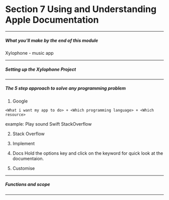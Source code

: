 <h1>Section 7 Using and Understanding Apple Documentation</h1>

---

<h5>What you'll make by the end of this module</h5>

Xylophone - music app

---

<h5>Setting up the Xylophone Project</h5>

---

<h5>The 5 step approach to solve any programming problem</h5>

1. Google

```
<What i want my app to do> + <Which programming language> + <Which resource>
```

example: Play sound Swift StackOverflow

2. Stack Overflow
3. Implement
4. Docs
   Hold the options key and click on the keyword for quick look at the documentaion.

5. Customise

---

<h5>Functions and scope</h5>

---

